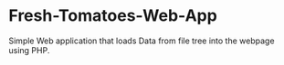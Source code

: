 # Fresh-Tomatoes-Web-App

Simple Web application that loads Data from file tree into the webpage using PHP.
